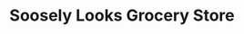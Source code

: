 ---
title: "Soosely Looks Grocery Store"
url: /gerona/soosely-looks-grocery-store/
shop: Lebensmittel
---